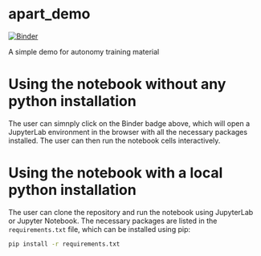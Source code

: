 # apart_demo

[![Binder](https://mybinder.org/badge.svg)](https://mybinder.org/v2/gh/Flavi1P/apart_demo/c726ed2644f45d98038a71151e55034b03552d32?urlpath=lab%2Ftree%2FBGC-Argo_workshop.ipynb)

A simple demo for autonomy training material

# Using the notebook without any python installation

The user can simnply click on the Binder badge above, which will open a JupyterLab environment in the browser with all the necessary packages installed. The user can then run the notebook cells interactively.

# Using the notebook with a local python installation

The user can clone the repository and run the notebook using JupyterLab or Jupyter Notebook. The necessary packages are listed in the `requirements.txt` file, which can be installed using pip:

```bash
pip install -r requirements.txt
```